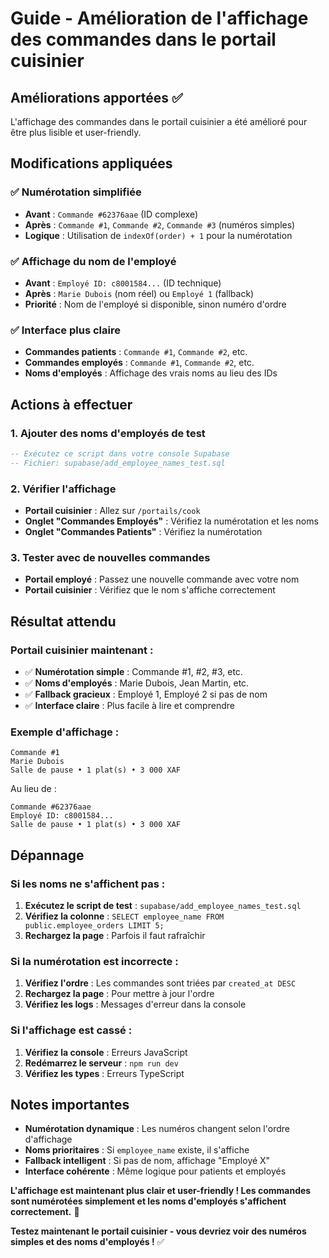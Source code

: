 # Guide - Amélioration de l'affichage des commandes dans le portail cuisinier

## Améliorations apportées ✅

L'affichage des commandes dans le portail cuisinier a été amélioré pour être plus lisible et user-friendly.

## Modifications appliquées

### ✅ Numérotation simplifiée
- **Avant** : `Commande #62376aae` (ID complexe)
- **Après** : `Commande #1`, `Commande #2`, `Commande #3` (numéros simples)
- **Logique** : Utilisation de `indexOf(order) + 1` pour la numérotation

### ✅ Affichage du nom de l'employé
- **Avant** : `Employé ID: c8001584...` (ID technique)
- **Après** : `Marie Dubois` (nom réel) ou `Employé 1` (fallback)
- **Priorité** : Nom de l'employé si disponible, sinon numéro d'ordre

### ✅ Interface plus claire
- **Commandes patients** : `Commande #1`, `Commande #2`, etc.
- **Commandes employés** : `Commande #1`, `Commande #2`, etc.
- **Noms d'employés** : Affichage des vrais noms au lieu des IDs

## Actions à effectuer

### 1. Ajouter des noms d'employés de test
```sql
-- Exécutez ce script dans votre console Supabase
-- Fichier: supabase/add_employee_names_test.sql
```

### 2. Vérifier l'affichage
- **Portail cuisinier** : Allez sur `/portails/cook`
- **Onglet "Commandes Employés"** : Vérifiez la numérotation et les noms
- **Onglet "Commandes Patients"** : Vérifiez la numérotation

### 3. Tester avec de nouvelles commandes
- **Portail employé** : Passez une nouvelle commande avec votre nom
- **Portail cuisinier** : Vérifiez que le nom s'affiche correctement

## Résultat attendu

### Portail cuisinier maintenant :
- ✅ **Numérotation simple** : Commande #1, #2, #3, etc.
- ✅ **Noms d'employés** : Marie Dubois, Jean Martin, etc.
- ✅ **Fallback gracieux** : Employé 1, Employé 2 si pas de nom
- ✅ **Interface claire** : Plus facile à lire et comprendre

### Exemple d'affichage :
```
Commande #1
Marie Dubois
Salle de pause • 1 plat(s) • 3 000 XAF
```

Au lieu de :
```
Commande #62376aae
Employé ID: c8001584...
Salle de pause • 1 plat(s) • 3 000 XAF
```

## Dépannage

### Si les noms ne s'affichent pas :
1. **Exécutez le script de test** : `supabase/add_employee_names_test.sql`
2. **Vérifiez la colonne** : `SELECT employee_name FROM public.employee_orders LIMIT 5;`
3. **Rechargez la page** : Parfois il faut rafraîchir

### Si la numérotation est incorrecte :
1. **Vérifiez l'ordre** : Les commandes sont triées par `created_at DESC`
2. **Rechargez la page** : Pour mettre à jour l'ordre
3. **Vérifiez les logs** : Messages d'erreur dans la console

### Si l'affichage est cassé :
1. **Vérifiez la console** : Erreurs JavaScript
2. **Redémarrez le serveur** : `npm run dev`
3. **Vérifiez les types** : Erreurs TypeScript

## Notes importantes

- **Numérotation dynamique** : Les numéros changent selon l'ordre d'affichage
- **Noms prioritaires** : Si `employee_name` existe, il s'affiche
- **Fallback intelligent** : Si pas de nom, affichage "Employé X"
- **Interface cohérente** : Même logique pour patients et employés

**L'affichage est maintenant plus clair et user-friendly ! Les commandes sont numérotées simplement et les noms d'employés s'affichent correctement.** 🎉

**Testez maintenant le portail cuisinier - vous devriez voir des numéros simples et des noms d'employés !** ✅



